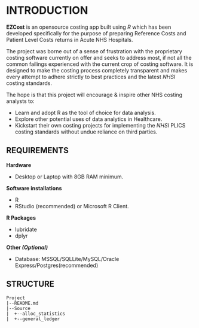 # INTRODUCTION

**EZCost** is an opensource costing app built using _R_ which has been developed specifically for the purpose of preparing Reference Costs and Patient Level Costs returns in Acute NHS Hospitals. 

The project was borne out of a sense of frustration with the proprietary costing software currently on offer and seeks to address most, if not all the common failings experienced with the current crop of costing software. It is designed to make the costing process  completely transparent and makes every attempt to adhere strictly to best practices and the latest _NHSI_ costing standards.

The hope is that this project will encourage & inspire other NHS costing analysts to:
* Learn and adopt R as the tool of choice for data analysis.
* Explore other potential uses of data analytics in Healthcare. 
* Kickstart their own costing projects for implementing the _NHSI_ PLICS costing standards without undue reliance on third parties. 



## REQUIREMENTS

**Hardware**
* Desktop or Laptop with 8GB RAM minimum.

**Software installations**
* R
* RStudio (recommended) or Microsoft R Client.

**R Packages**
* lubridate
* dplyr

**Other _(Optional)_**
* Database: MSSQL/SQLLite/MySQL/Oracle Express/Postgres(recommended) 


## STRUCTURE

```
Project
|--README.md
|--Source
|  +--alloc_statistics
|  +--general_ledger
   

```
